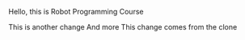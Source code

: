 Hello, this is Robot Programming Course

This is another change
And more
This change comes from the clone
